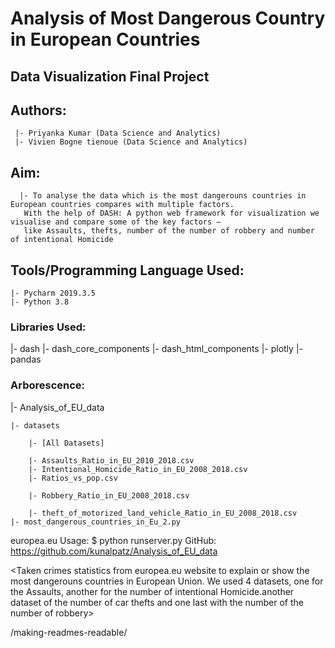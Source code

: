 #  Analysis of Most Dangerous Country in European Countries 
## Data Visualization Final Project

## Authors:

     |- Priyanka Kumar (Data Science and Analytics)
     |- Vivien Bogne tienoue (Data Science and Analytics)

## Aim:

      |- To analyse the data which is the most dangerouns countries in European countries compares with multiple factors. 
       With the help of DASH: A python web framework for visualization we visualise and compare some of the key factors – 
       like Assaults, thefts, number of the number of robbery and number of intentional Homicide


## Tools/Programming Language Used:

    |- Pycharm 2019.3.5
    |- Python 3.8

### Libraries Used:

 |- dash 
 |- dash_core_components
 |- dash_html_components
 |-  plotly
 |-  pandas


### Arborescence:

|- Analysis_of_EU_data

    |- datasets 
    
        |- [All Datasets]
        
        |- Assaults_Ratio_in_EU_2010_2018.csv
        |- Intentional_Homicide_Ratio_in_EU_2008_2018.csv
        |- Ratios_vs_pop.csv
        
        |- Robbery_Ratio_in_EU_2008_2018.csv
        
        |- theft_of_motorized_land_vehicle_Ratio_in_EU_2008_2018.csv
    |- most_dangerous_countries_in_Eu_2.py


  europea.eu
Usage:
$ python runserver.py
GitHub:
https://github.com/kunalpatz/Analysis_of_EU_data
  
  


<Taken crimes statistics from europea.eu website to explain or show the most dangerouns countries in European Union. We used 4 datasets, one for the Assaults, another for the number of intentional Homicide.another dataset of the number of car thefts and one last with the number of the number of robbery>


/making-readmes-readable/
